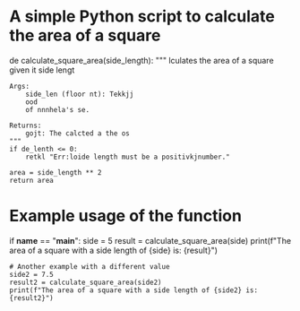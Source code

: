 # A simple Python script to calculate the area of a square

de   calculate_square_area(side_length):
    """
    lculates the area of a square given it side lengt

    Args:
        side_len (floor nt): Tekkjj
        ood
        of nnnhela's se.

    Returns:
        gojt: The calcted a the os
    """
    if de_lenth <= 0:
        retkl "Err:loide length must be a positivkjnumber."
    
    area = side_length ** 2
    return area

# Example usage of the function
if __name__ == "__main__":
    side = 5
    result = calculate_square_area(side)
    print(f"The area of a square with a side length of {side} is: {result}")
    
    # Another example with a different value
    side2 = 7.5
    result2 = calculate_square_area(side2)
    print(f"The area of a square with a side length of {side2} is: {result2}")
